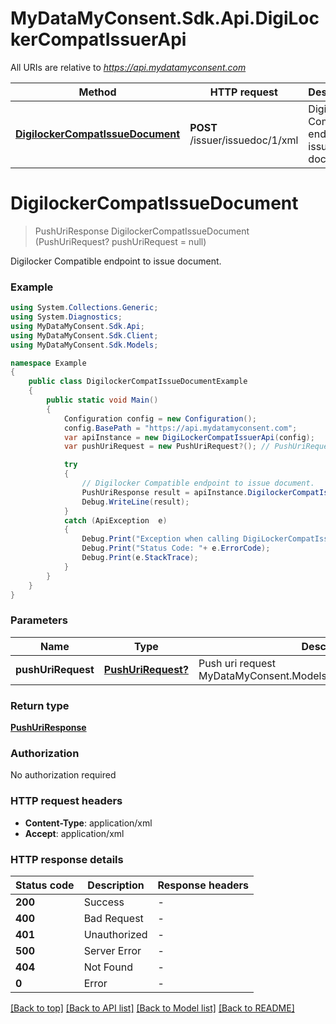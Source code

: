 # MyDataMyConsent.Sdk.Api.DigiLockerCompatIssuerApi

All URIs are relative to *https://api.mydatamyconsent.com*

Method | HTTP request | Description
------------- | ------------- | -------------
[**DigilockerCompatIssueDocument**](DigiLockerCompatIssuerApi.md#digilockercompatissuedocument) | **POST** /issuer/issuedoc/1/xml | Digilocker Compatible endpoint to issue document.


<a name="digilockercompatissuedocument"></a>
# **DigilockerCompatIssueDocument**
> PushUriResponse DigilockerCompatIssueDocument (PushUriRequest? pushUriRequest = null)

Digilocker Compatible endpoint to issue document.

### Example
```csharp
using System.Collections.Generic;
using System.Diagnostics;
using MyDataMyConsent.Sdk.Api;
using MyDataMyConsent.Sdk.Client;
using MyDataMyConsent.Sdk.Models;

namespace Example
{
    public class DigilockerCompatIssueDocumentExample
    {
        public static void Main()
        {
            Configuration config = new Configuration();
            config.BasePath = "https://api.mydatamyconsent.com";
            var apiInstance = new DigiLockerCompatIssuerApi(config);
            var pushUriRequest = new PushUriRequest?(); // PushUriRequest? | Push uri request MyDataMyConsent.Models.DigiLocker.PushUriRequest. (optional) 

            try
            {
                // Digilocker Compatible endpoint to issue document.
                PushUriResponse result = apiInstance.DigilockerCompatIssueDocument(pushUriRequest);
                Debug.WriteLine(result);
            }
            catch (ApiException  e)
            {
                Debug.Print("Exception when calling DigiLockerCompatIssuerApi.DigilockerCompatIssueDocument: " + e.Message );
                Debug.Print("Status Code: "+ e.ErrorCode);
                Debug.Print(e.StackTrace);
            }
        }
    }
}
```

### Parameters

Name | Type | Description  | Notes
------------- | ------------- | ------------- | -------------
 **pushUriRequest** | [**PushUriRequest?**](PushUriRequest?.md)| Push uri request MyDataMyConsent.Models.DigiLocker.PushUriRequest. | [optional] 

### Return type

[**PushUriResponse**](PushUriResponse.md)

### Authorization

No authorization required

### HTTP request headers

 - **Content-Type**: application/xml
 - **Accept**: application/xml


### HTTP response details
| Status code | Description | Response headers |
|-------------|-------------|------------------|
| **200** | Success |  -  |
| **400** | Bad Request |  -  |
| **401** | Unauthorized |  -  |
| **500** | Server Error |  -  |
| **404** | Not Found |  -  |
| **0** | Error |  -  |

[[Back to top]](#) [[Back to API list]](../README.md#documentation-for-api-endpoints) [[Back to Model list]](../README.md#documentation-for-models) [[Back to README]](../README.md)

